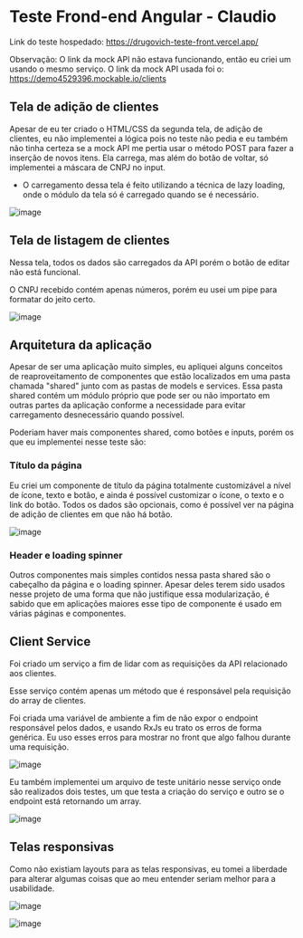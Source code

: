 # Teste Frond-end Angular - Claudio

Link do teste hospedado: https://drugovich-teste-front.vercel.app/

Observação: O link da mock API não estava funcionando, então eu criei um usando o mesmo serviço.
O link da mock API usada foi o: https://demo4529396.mockable.io/clients

## Tela de adição de clientes
Apesar de eu ter criado o HTML/CSS da segunda tela, de adição de clientes, eu não implementei a lógica pois no teste não pedia e eu também não tinha certeza se a mock API me pertia usar o método POST para fazer a inserção de novos itens. Ela carrega, mas além do botão de voltar, só implementei a máscara de  CNPJ no input.

* O carregamento dessa tela é feito utilizando a técnica de lazy loading, onde o módulo da tela só é carregado quando se é necessário.

![image](https://user-images.githubusercontent.com/1158183/235504391-d9600202-2195-473d-9d34-4f5a1547f201.png)

## Tela de listagem de clientes

Nessa tela, todos os dados são carregados da API porém o botão de editar não está funcional.

O CNPJ recebido contém apenas números, porém eu usei um pipe para formatar do jeito certo.

![image](https://user-images.githubusercontent.com/1158183/235505100-50589e1b-cdcf-4115-9ff2-a25d52b9fb8f.png)

## Arquitetura da aplicação

Apesar de ser uma aplicação muito simples, eu apliquei alguns conceitos de reaproveitamento de componentes que estão localizados em uma pasta chamada "shared" junto com as pastas de models e services. Essa pasta shared contém um módulo próprio que pode ser ou não importato em outras partes da aplicação conforme a necessidade para evitar carregamento desnecessário quando possível.

Poderiam haver mais componentes shared, como botões e inputs, porém os que eu implementei nesse teste são:

### Título da página

Eu criei um componente de título da página totalmente customizável a nível de ícone, texto e botão, e ainda é possível customizar o ícone, o texto e o link do botão. Todos os dados são opcionais, como é possível ver na página de adição de clientes em que não há botão.

![image](https://user-images.githubusercontent.com/1158183/235506366-d1821838-0760-42ca-9792-679dabb29b74.png)

### Header e loading spinner

Outros componentes mais simples contidos nessa pasta shared são o cabeçalho da página e o loading spinner. Apesar deles terem sido usados nesse projeto de uma forma que não justifique essa modularização, é sabido que em aplicações maiores esse tipo de componente é usado em várias páginas e componentes.

## Client Service

Foi criado um serviço a fim de lidar com as requisições da API relacionado aos clientes.

Esse serviço contém apenas um método que é responsável pela requisição do array de clientes.

Foi criada uma variável de ambiente a fim de não expor o endpoint responsável pelos dados, e usando RxJs eu trato os erros de forma genérica. Eu uso esses erros para mostrar no front que algo falhou durante uma requisição.

![image](https://user-images.githubusercontent.com/1158183/235508317-6f9931ec-544d-411d-9f50-1fc1669e812d.png)

Eu também implementei um arquivo de teste unitário nesse serviço onde são realizados dois testes, um que testa a criação do serviço e outro se o endpoint está retornando um array.

![image](https://user-images.githubusercontent.com/1158183/235508794-8e655909-35e4-48b4-8db9-fd1e771ff689.png)

## Telas responsivas

Como não existiam layouts para as telas responsivas, eu tomei a liberdade para alterar algumas coisas que ao meu entender seriam melhor para a usabilidade.

![image](https://user-images.githubusercontent.com/1158183/235509250-1b1ed4b1-1275-4e12-b2f0-eeab2a6153b4.png)

![image](https://user-images.githubusercontent.com/1158183/235509302-a775f8f0-7e54-4fb9-9d28-958bbaa12169.png)




